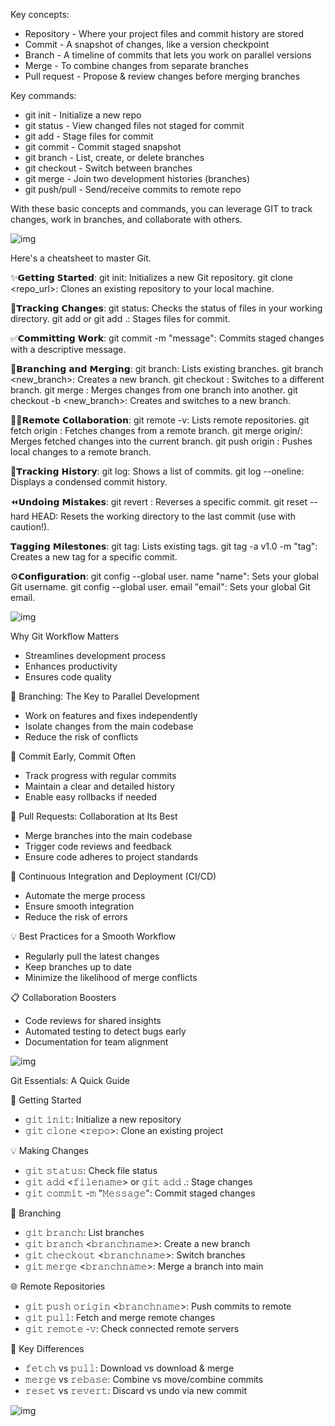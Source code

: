 Key concepts:

- Repository - Where your project files and commit history are stored
- Commit - A snapshot of changes, like a version checkpoint 
- Branch - A timeline of commits that lets you work on parallel versions
- Merge - To combine changes from separate branches
- Pull request - Propose & review changes before merging branches

Key commands:

- git init - Initialize a new repo
- git status - View changed files not staged for commit
- git add - Stage files for commit
- git commit - Commit staged snapshot 
- git branch - List, create, or delete branches
- git checkout - Switch between branches
- git merge - Join two development histories (branches)
- git push/pull - Send/receive commits to remote repo

With these basic concepts and commands, you can leverage GIT to track changes, work in branches, and collaborate with others. 

![img](https://github.com/SouravGanesh/Data-Digest/blob/672dd0231f7adcfa2c641d50a84f961b5b08a4a9/images/git1.gif)

Here's a cheatsheet to master Git.


✨𝗚𝗲𝘁𝘁𝗶𝗻𝗴 𝗦𝘁𝗮𝗿𝘁𝗲𝗱:
git init: Initializes a new Git repository.
git clone <repo_url>: Clones an existing repository to your local machine.

📄𝗧𝗿𝗮𝗰𝗸𝗶𝗻𝗴 𝗖𝗵𝗮𝗻𝗴𝗲𝘀:
git status: Checks the status of files in your working directory.
git add <file> or git add .: Stages files for commit.

✅𝗖𝗼𝗺𝗺𝗶𝘁𝘁𝗶𝗻𝗴 𝗪𝗼𝗿𝗸:
git commit -m "message": Commits staged changes with a descriptive message.

🔀𝗕𝗿𝗮𝗻𝗰𝗵𝗶𝗻𝗴 𝗮𝗻𝗱 𝗠𝗲𝗿𝗴𝗶𝗻𝗴:
git branch: Lists existing branches.
git branch <new_branch>: Creates a new branch.
git checkout <branch>: Switches to a different branch.
git merge <branch>: Merges changes from one branch into another.
git checkout -b <new_branch>: Creates and switches to a new branch.

👨‍💻𝗥𝗲𝗺𝗼𝘁𝗲 𝗖𝗼𝗹𝗹𝗮𝗯𝗼𝗿𝗮𝘁𝗶𝗼𝗻:
git remote -v: Lists remote repositories.
git fetch origin <branch>: Fetches changes from a remote branch.
git merge origin/<branch>: Merges fetched changes into the current branch.
git push origin <branch>: Pushes local changes to a remote branch.

🔎𝗧𝗿𝗮𝗰𝗸𝗶𝗻𝗴 𝗛𝗶𝘀𝘁𝗼𝗿𝘆:
git log: Shows a list of commits.
git log --oneline: Displays a condensed commit history.

⏪𝗨𝗻𝗱𝗼𝗶𝗻𝗴 𝗠𝗶𝘀𝘁𝗮𝗸𝗲𝘀:
git revert <commit>: Reverses a specific commit.
git reset --hard HEAD: Resets the working directory to the last commit (use with caution!).

𝗧𝗮𝗴𝗴𝗶𝗻𝗴 𝗠𝗶𝗹𝗲𝘀𝘁𝗼𝗻𝗲𝘀:
git tag: Lists existing tags.
git tag -a v1.0 -m "tag": Creates a new tag for a specific commit.

⚙𝗖𝗼𝗻𝗳𝗶𝗴𝘂𝗿𝗮𝘁𝗶𝗼𝗻:
git config --global user. name "name": Sets your global Git username.
git config --global user. email "email": Sets your global Git email.

![img](https://github.com/SouravGanesh/Data-Digest/blob/9dac2971247ccd3bf90be9e69184d4f87770538a/images/git2.png)

Why Git Workflow Matters
- Streamlines development process
- Enhances productivity
- Ensures code quality

🌿 Branching: The Key to Parallel Development
- Work on features and fixes independently
- Isolate changes from the main codebase
- Reduce the risk of conflicts

📝 Commit Early, Commit Often
- Track progress with regular commits
- Maintain a clear and detailed history
- Enable easy rollbacks if needed

🔄 Pull Requests: Collaboration at Its Best
- Merge branches into the main codebase
- Trigger code reviews and feedback
- Ensure code adheres to project standards

🚀 Continuous Integration and Deployment (CI/CD)
- Automate the merge process
- Ensure smooth integration
- Reduce the risk of errors

💡 Best Practices for a Smooth Workflow
- Regularly pull the latest changes
- Keep branches up to date
- Minimize the likelihood of merge conflicts

📋 Collaboration Boosters
- Code reviews for shared insights
- Automated testing to detect bugs early
- Documentation for team alignment

![img](https://github.com/SouravGanesh/Data-Digest/blob/bc36a029eafd6bc3fe264047cd2dac71060ef591/images/git3.gif)

Git Essentials: A Quick Guide

📌 Getting Started
- 𝚐𝚒𝚝 𝚒𝚗𝚒𝚝: Initialize a new repository
- 𝚐𝚒𝚝 𝚌𝚕𝚘𝚗𝚎 <𝚛𝚎𝚙𝚘>: Clone an existing project

💡 Making Changes
- 𝚐𝚒𝚝 𝚜𝚝𝚊𝚝𝚞𝚜: Check file status
- 𝚐𝚒𝚝 𝚊𝚍𝚍 <𝚏𝚒𝚕𝚎𝚗𝚊𝚖𝚎> or 𝚐𝚒𝚝 𝚊𝚍𝚍 .: Stage changes
- 𝚐𝚒𝚝 𝚌𝚘𝚖𝚖𝚒𝚝 -𝚖 "𝙼𝚎𝚜𝚜𝚊𝚐𝚎": Commit staged changes

🌿 Branching
- 𝚐𝚒𝚝 𝚋𝚛𝚊𝚗𝚌𝚑: List branches
- 𝚐𝚒𝚝 𝚋𝚛𝚊𝚗𝚌𝚑 <𝚋𝚛𝚊𝚗𝚌𝚑𝚗𝚊𝚖𝚎>: Create a new branch
- 𝚐𝚒𝚝 𝚌𝚑𝚎𝚌𝚔𝚘𝚞𝚝 <𝚋𝚛𝚊𝚗𝚌𝚑𝚗𝚊𝚖𝚎>: Switch branches
- 𝚐𝚒𝚝 𝚖𝚎𝚛𝚐𝚎 <𝚋𝚛𝚊𝚗𝚌𝚑𝚗𝚊𝚖𝚎>: Merge a branch into main

🌐 Remote Repositories
- 𝚐𝚒𝚝 𝚙𝚞𝚜𝚑 𝚘𝚛𝚒𝚐𝚒𝚗 <𝚋𝚛𝚊𝚗𝚌𝚑𝚗𝚊𝚖𝚎>: Push commits to remote
- 𝚐𝚒𝚝 𝚙𝚞𝚕𝚕: Fetch and merge remote changes
- 𝚐𝚒𝚝 𝚛𝚎𝚖𝚘𝚝𝚎 -𝚟: Check connected remote servers

🔑 Key Differences
- 𝚏𝚎𝚝𝚌𝚑 vs 𝚙𝚞𝚕𝚕: Download vs download & merge
- 𝚖𝚎𝚛𝚐𝚎 vs 𝚛𝚎𝚋𝚊𝚜𝚎: Combine vs move/combine commits
- 𝚛𝚎𝚜𝚎𝚝 vs 𝚛𝚎𝚟𝚎𝚛𝚝: Discard vs undo via new commit

![img](https://github.com/SouravGanesh/Data-Digest/blob/0dc3b7668bc959db1a1003e6a582ab3518917282/images/git4.jpg)
